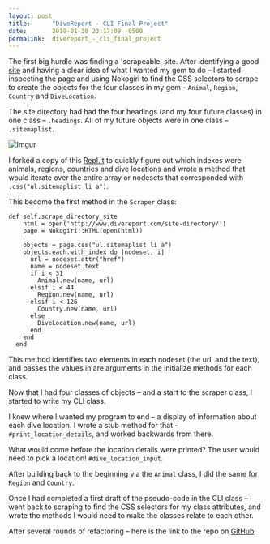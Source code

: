 ```yaml
---
layout: post
title:      "DiveReport - CLI Final Project"
date:       2019-01-30 23:17:09 -0500
permalink:  divereport_-_cli_final_project
---
```



The first big hurdle was finding a 'scrapeable' site.  After identifying a good [site](http://divereport.com) and having a clear idea of what I wanted my gem to do – I started inspecting the page and using Nokogiri to find the CSS selectors to scrape to create the objects for the four classes in my gem - `Animal`, `Region`, `Country` and `DiveLocation`.

The site directory had had the four headings (and my four future classes) in one class – `.headings`. All of my future objects were in one class – `.sitemaplist`. 

![Imgur](https://i.imgur.com/Jv5PyJV.png?3)

I forked a copy of this [Repl.it](https://repl.it/@jenn_leigh_hansen/ScraperChecker?language=ruby) to quickly figure out which indexes were animals, regions, countries and dive locations and wrote a method that would iterate over the entire array or nodesets that corresponded with `.css("ul.sitemaplist li a")`.

This become the first method in the `Scraper` class:

```
def self.scrape_directory_site
    html = open('http://www.divereport.com/site-directory/')
    page = Nokogiri::HTML(open(html))

    objects = page.css("ul.sitemaplist li a")
    objects.each.with_index do |nodeset, i|
      url = nodeset.attr("href")
      name = nodeset.text
      if i < 31
        Animal.new(name, url)
      elsif i < 44
        Region.new(name, url)
      elsif i < 126
        Country.new(name, url)
      else
        DiveLocation.new(name, url)
      end
    end
  end
```

This method identifies two elements in each nodeset (the url, and the text), and passes the values in are arguments in the initialize methods for each class.

Now that I had four classes of objects – and a start to the scraper class, I started to write my CLI class. 

I knew where I wanted my program to end – a display of information about each dive location. I wrote a stub method for that - `#print_location_details`, and worked backwards from there. 

What would come before the location details were printed? The user would need to pick a location!  `#dive_location_input`. 

After building back to the beginning via the `Animal` class, I did the same for  `Region` and `Country`.

Once I had completed a first draft of the pseudo-code in the CLI class – I went back to scraping to find the CSS selectors for my class attributes, and wrote the methods I would need to make the classes relate to each other. 

After several rounds of refactoring – here is the link to the repo on [GitHub](http://https://github.com/rachelkathleen/DiveReport).







